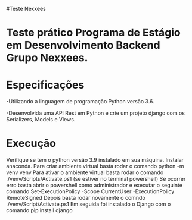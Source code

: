 #Teste Nexxees

# Teste prático Programa de Estágio em Desenvolvimento Backend Grupo Nexxees.
# Especificações

<p>-Utilizando a linguagem de programação Python versão 3.6.</p>
<p>-Desenvolvida uma API Rest em Python e crie um projeto django com os Serializers, Models e Views.</p>

# Execução

Verifique se tem o python versão 3.9 instalado em sua máquina.
Instalar anaconda.
Para criar ambiente virtual basta rodar o comando python -m venv venv
Para ativar o ambiente virtual basta rodar o comando ./venv/Scripts/Activate.ps1 (se estiver no terminal powershell)
Se ocorrer erro basta abrir o powershell como administrador e executar o seguinte comando Set-ExecutionPolicy -Scope CurrentUser -ExecutionPolicy RemoteSigned
Depois basta rodar novamente o comndo ./venv/Script/Activate.ps1
Em seguida foi instalado o Django com o comando pip install django


